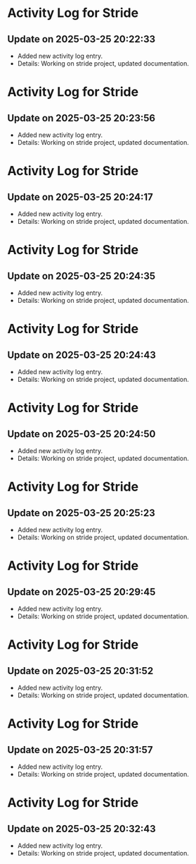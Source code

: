 # Activity Log for Stride

## Update on 2025-03-25 20:22:33
- Added new activity log entry.
- Details: Working on stride project, updated documentation.

# Activity Log for Stride

## Update on 2025-03-25 20:23:56
- Added new activity log entry.
- Details: Working on stride project, updated documentation.

# Activity Log for Stride

## Update on 2025-03-25 20:24:17
- Added new activity log entry.
- Details: Working on stride project, updated documentation.

# Activity Log for Stride

## Update on 2025-03-25 20:24:35
- Added new activity log entry.
- Details: Working on stride project, updated documentation.

# Activity Log for Stride

## Update on 2025-03-25 20:24:43
- Added new activity log entry.
- Details: Working on stride project, updated documentation.

# Activity Log for Stride

## Update on 2025-03-25 20:24:50
- Added new activity log entry.
- Details: Working on stride project, updated documentation.

# Activity Log for Stride

## Update on 2025-03-25 20:25:23
- Added new activity log entry.
- Details: Working on stride project, updated documentation.

# Activity Log for Stride

## Update on 2025-03-25 20:29:45
- Added new activity log entry.
- Details: Working on stride project, updated documentation.

# Activity Log for Stride

## Update on 2025-03-25 20:31:52
- Added new activity log entry.
- Details: Working on stride project, updated documentation.

# Activity Log for Stride

## Update on 2025-03-25 20:31:57
- Added new activity log entry.
- Details: Working on stride project, updated documentation.

# Activity Log for Stride

## Update on 2025-03-25 20:32:43
- Added new activity log entry.
- Details: Working on stride project, updated documentation.


